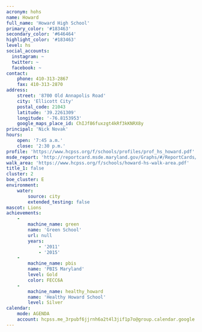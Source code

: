 ```yaml
---
acronym: hohs
name: Howard
full_name: 'Howard High School'
primary_color: '#183463'
secondary_color: '#646464'
highlight_color: '#183463'
level: hs
social_accounts:
  instagram: ~
  twitter: ~
  facebook: ~
contact:
    phone: 410-313-2867
    fax: 410-313-2870
address:
    street: '8700 Old Annapolis Road'
    city: 'Ellicott City'
    postal_code: 21043
    latitude: '39.2261309'
    longitude: '-76.8153953'
    google_maps_place_id: ChIJf86fuxzgt4kRf3kKNRX8y
principal: 'Nick Novak'
hours:
    open: '7:45 a.m.'
    close: '2:30 p.m.'
profile: 'https://www.hcpss.org/f/schools/profiles/prof_hs_howard.pdf'
msde_report: 'http://reportcard.msde.maryland.gov/Graphs/#/ReportCards/ReportCardSchool/1//1/13/0203/'
walk_area: 'https://www.hcpss.org/f/schools/howard-hs-walk-area.pdf'
title_1: false
cluster: 2
boe_cluster: E
environment:
    water:
        source: city
        extended_testing: false
mascot: Lions
achievements:
    -
        machine_name: green
        name: 'Green School'
        url: null
        years:
            - '2011'
            - '2015'
    -
        machine_name: pbis
        name: 'PBIS Maryland'
        level: Gold
        color: FECC6A
    -
        machine_name: healthy_howard
        name: 'Healthy Howard School'
        level: Silver
calendar:
    mode: AGENDA
    account: hcpss.me_3rpubf6jjrnh6a2t4l3jif1p7o@group.calendar.google.com
---
```

